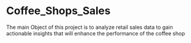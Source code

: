 # Coffee_Shops_Sales
The main Object of this project is to analyze retail sales data to gain actionable insights that will enhance the performance of the coffee shop
